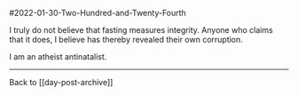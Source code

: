 #2022-01-30-Two-Hundred-and-Twenty-Fourth

I truly do not believe that fasting measures integrity.  Anyone who claims that it does, I believe has thereby revealed their own corruption.

I am an atheist antinatalist.

---
Back to [[day-post-archive]]